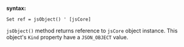 **syntax:**

```
Set ref = jsObject() ' [jsCore]
```

`jsObject()` method returns reference to `jsCore` object instance. This object's `Kind` property have a `JSON_OBJECT` value.